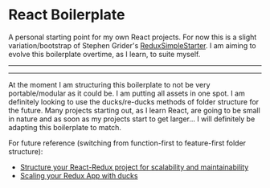 # React Boilerplate

A personal starting point for my own React projects. For now this is a slight variation/bootstrap of Stephen Grider's [ReduxSimpleStarter](https://github.com/StephenGrider/ReduxSimpleStarter). I am aiming to evolve this boilerplate overtime, as I learn, to suite myself.

---
---

At the moment I am structuring this boilerplate to not be very portable/modular as it could be. I am putting all assets in one spot. I am definitely looking to use the ducks/re-ducks methods of folder structure for the future. Many projects starting out, as I learn React, are going to be small in nature and as soon as my projects start to get larger... I will definitely be adapting this boilerplate to match.

For future reference (switching from function-first to feature-first folder structure):
- [Structure your React-Redux project for scalability and maintainability](https://levelup.gitconnected.com/structure-your-react-redux-project-for-scalability-and-maintainability-618ad82e32b7)
- [Scaling your Redux App with ducks](https://medium.freecodecamp.org/scaling-your-redux-app-with-ducks-6115955638be)
